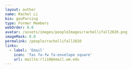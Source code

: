```yaml
---
layout: author
name: Rachel Li
bio: geoParsing
type: Former Members
webOrder: 8.0
avatar: /assets/images/peopleImages/rachellifall2020.png
imageMask: 0.0
permalink: /people/rachellifall2020
links:
  - label: 'Email'
    icon: 'fas fa-fw fa-envelope square'
    url: mailto:rli10@email.wm.edu
---
```

